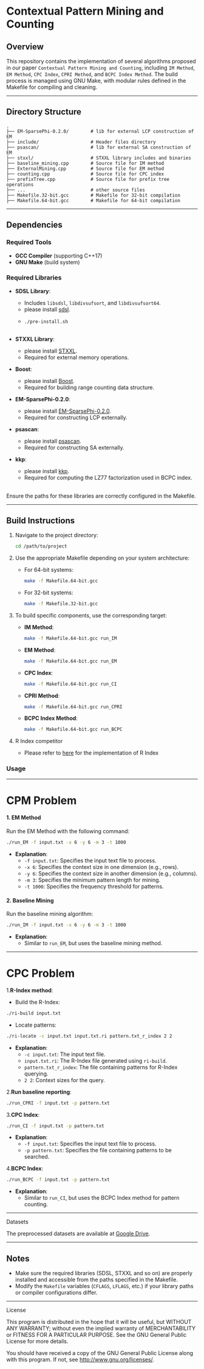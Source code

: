 Contextual Pattern Mining and Counting
============================================================

## **Overview**
This repository contains the implementation of several algorithms proposed in our paper `Contextual Pattern Mining and Counting`, including `IM Method`, `EM Method`, `CPC Index`, `CPRI Method`, and `BCPC Index Method`. The build process is managed using GNU Make, with modular rules defined in the Makefile for compiling and cleaning.

---

## **Directory Structure**
```
.
├── EM-SparsePhi-0.2.0/        # lib for external LCP construction of EM
├── include/                   # Header files directory
├── psascan/                   # lib for external SA construction of EM
├── stxxl/                     # STXXL library includes and binaries
├── baseline_mining.cpp        # Source file for IM method
├── ExternalMining.cpp         # Source file for EM method
├── counting.cpp               # Source file for CPC index
├── prefixTree.cpp             # Source file for prefix tree operations
├── ...                        # other source files
├── Makefile.32-bit.gcc        # Makefile for 32-bit compilation
├── Makefile.64-bit.gcc        # Makefile for 64-bit compilation

```

---

## **Dependencies**
### **Required Tools**
- **GCC Compiler** (supporting C++17)
- **GNU Make** (build system)

### **Required Libraries**
- **SDSL Library**:
    - Includes `libsdsl`, `libdivsufsort`, and `libdivsufsort64`.
    - please install [sdsl](https://github.com/simongog/sdsl-lite/tree/master).
    - ```bash
      ./pre-install.sh
    
- **STXXL Library**:
    - please install [STXXL](https://stxxl.org/tags/1.4.1/install_unix.html). 
    - Required for external memory operations.


- **Boost**:
    - please install [Boost](https://www.boost.org/).
    - Required for building range counting data structure.
  
- **EM-SparsePhi-0.2.0**:
    - please install [EM-SparsePhi-0.2.0](https://www.cs.helsinki.fi/group/pads/pSAscan.html).
    - Required for constructing LCP externally.


- **psascan**:
    - please install [psascan](https://www.cs.helsinki.fi/group/pads/better_em_laca.html).
    - Required for constructing SA externally.


- **kkp**:
    - please install [kkp](https://github.com/akiutoslahti/kkp/tree/main).
    - Required for computing the LZ77 factorization used in BCPC index.


​    
Ensure the paths for these libraries are correctly configured in the Makefile.

---

## **Build Instructions**
1. Navigate to the project directory:
   ```bash
   cd /path/to/project
   ```

2. Use the appropriate Makefile depending on your system architecture:
    - For 64-bit systems:
      ```bash
      make -f Makefile.64-bit.gcc
      ```
    - For 32-bit systems:
      ```bash
      make -f Makefile.32-bit.gcc
      ```

3. To build specific components, use the corresponding target:
    - **IM Method**:
      ```bash
      make -f Makefile.64-bit.gcc run_IM
      ```
    - **EM Method**:
      ```bash
      make -f Makefile.64-bit.gcc run_EM
      ```
    - **CPC Index**:
      ```bash
      make -f Makefile.64-bit.gcc run_CI
      ```
    - **CPRI Method**:
      ```bash
      make -f Makefile.64-bit.gcc run_CPRI
      ```
    - **BCPC Index Method**:
      ```bash
      make -f Makefile.64-bit.gcc run_BCPC
      ```

4. R Index competitor
    - Please refer to [here](https://github.com/nicolaprezza/r-index) for the implementation of R Index



### Usage

------
# CPM Problem
#### **1. EM Method**
Run the EM Method with the following command:
```bash
./run_EM -f input.txt -x 6 -y 6 -m 3 -t 1000
```
- **Explanation**:
    - `-f input.txt`: Specifies the input text file to process.
    - `-x 6`: Specifies the context size in one dimension (e.g., rows).
    - `-y 6`: Specifies the context size in another dimension (e.g., columns).
    - `-m 3`: Specifies the minimum pattern length for mining.
    - `-t 1000`: Specifies the frequency threshold for patterns.

#### **2. Baseline Mining**
Run the baseline mining algorithm:
```bash
./run_IM -f input.txt -x 6 -y 6 -m 3 -t 1000
```
- **Explanation**:
    - Similar to `run_EM`, but uses the baseline mining method.
------

# CPC Problem

1.**R-Index method**:
- Build the R-Index:
```bash
./ri-build input.txt
```
- Locate patterns:
```bash
./ri-locate -c input.txt input.txt.ri pattern.txt_r_index 2 2
```
- **Explanation**:
    - `-c input.txt`: The input text file.
    - `input.txt.ri`: The R-Index file generated using `ri-build`.
    - `pattern.txt_r_index`: The file containing patterns for R-Index querying.
    - `2 2`: Context sizes for the query.

2.**Run baseline reporting**:
   ```bash
   ./run_CPRI -f input.txt -p pattern.txt
   ```

3.**CPC Index**:
   ```bash
   ./run_CI -f input.txt -p pattern.txt
   ```
- **Explanation**:
    - `-f input.txt`: Specifies the input text file to process.
    - `-p pattern.txt`: Specifies the file containing patterns to be searched.

4.**BCPC Index**:
   ```bash
   ./run_BCPC -f input.txt -p pattern.txt
   ```
- **Explanation**:
    - Similar to `run_CI`, but uses the BCPC Index method for pattern counting.

    
------
Datasets


The preprocessed datasets are available at [Google Drive]().

------

## **Notes**
- Make sure the required libraries (SDSL, STXXL and so on) are properly installed and accessible from the paths specified in the Makefile.
- Modify the `Makefile` variables (`CFLAGS`, `LFLAGS`, etc.) if your library paths or compiler configurations differ.


------
License


This program is distributed in the hope that it will be useful, but WITHOUT ANY WARRANTY; without even the implied warranty of MERCHANTABILITY or FITNESS FOR A PARTICULAR PURPOSE. See the GNU General Public License for more details.

You should have received a copy of the GNU General Public License along with this program. If not, see http://www.gnu.org/licenses/.